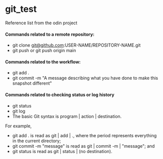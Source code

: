 # git_test
Reference list from the odin project

#### Commands related to a remote repository: ####
* git clone git@github.com:USER-NAME/REPOSITORY-NAME.git
* git push or git push origin main

#### Commands related to the workflow: ####
* git add .
* git commit -m "A message describing what you have done to make this snapshot different"

#### Commands related to checking status or log history ####
* git status
* git log
* The basic Git syntax is program | action | destination.

For example,

* git add . is read as git | add | ., where the period represents everything in the current directory;
* git commit -m "message" is read as git | commit -m | "message"; and
* git status is read as git | status | (no destination).
